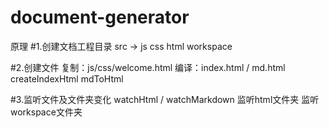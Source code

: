 # document-generator
原理
#1.创建文档工程目录 src -> js css html workspace

#2.创建文件 复制：js/css/welcome.html 编译：index.html / md.html createIndexHtml mdToHtml

#3.监听文件及文件夹变化 watchHtml / watchMarkdown 监听html文件夹 监听workspace文件夹
